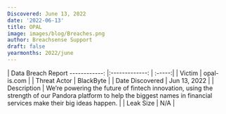 ```yaml
---
Discovered: June 13, 2022
date: '2022-06-13'
title: OPAL
image: images/blog/Breaches.png
author: Breachsense Support
draft: false
yearmonths: 2022/june
---
```



| Data Breach Report
------------:     |:-------------:    | :-----:|
| Victim      | opal-is.com      | 
| Threat Actor      | BlackByte      | 
| Date Discovered      | Jun 13, 2022      | 
| Description      | We’re powering the future of fintech innovation, using the strength of our Pandora platform to help the biggest names in financial services make their big ideas happen.      | 
| Leak Size      | N/A      | 

